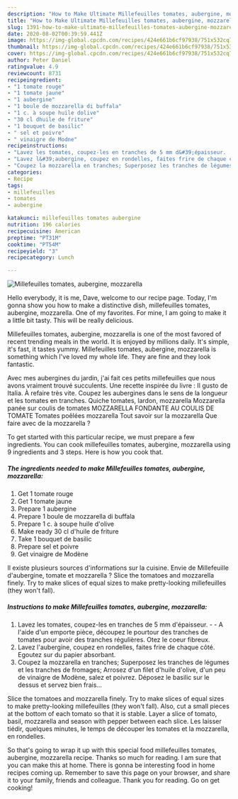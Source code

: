 ```yaml
---
description: "How to Make Ultimate Millefeuilles tomates, aubergine, mozzarella"
title: "How to Make Ultimate Millefeuilles tomates, aubergine, mozzarella"
slug: 1391-how-to-make-ultimate-millefeuilles-tomates-aubergine-mozzarella
date: 2020-08-02T00:39:59.441Z
image: https://img-global.cpcdn.com/recipes/424e661b6cf97938/751x532cq70/millefeuilles-tomates-aubergine-mozzarella-photo-principale-de-la-recette.jpg
thumbnail: https://img-global.cpcdn.com/recipes/424e661b6cf97938/751x532cq70/millefeuilles-tomates-aubergine-mozzarella-photo-principale-de-la-recette.jpg
cover: https://img-global.cpcdn.com/recipes/424e661b6cf97938/751x532cq70/millefeuilles-tomates-aubergine-mozzarella-photo-principale-de-la-recette.jpg
author: Peter Daniel
ratingvalue: 4.9
reviewcount: 8731
recipeingredient:
- "1 tomate rouge"
- "1 tomate jaune"
- "1 aubergine"
- "1 boule de mozzarella di buffala"
- "1 c. à soupe huile dolive"
- "30 cl dhuile de friture"
- "1 bouquet de basilic"
- " sel et poivre"
- " vinaigre de Modne"
recipeinstructions:
- "Lavez les tomates, coupez-les en tranches de 5 mm d&#39;épaisseur.  A l&#39;aide d&#39;un emporte pièce, découpez le pourtour des tranches de tomates pour avoir des tranches régulières. Otez le coeur fibreux."
- "Lavez l&#39;aubergine, coupez en rondelles, faites frire de chaque côté. Egoutez sur du papier absorbant."
- "Coupez la mozzarella en tranches; Superposez les tranches de légumes et les tranches de fromages; Arrosez d&#39;un filet d&#39;huile d&#39;olive, d&#39;un peu de vinaigre de Modène, salez et poivrez. Déposez le basilic sur le dessus et servez bien frais..."
categories:
- Recipe
tags:
- millefeuilles
- tomates
- aubergine

katakunci: millefeuilles tomates aubergine 
nutrition: 196 calories
recipecuisine: American
preptime: "PT31M"
cooktime: "PT54M"
recipeyield: "3"
recipecategory: Lunch

---
```



![Millefeuilles tomates, aubergine, mozzarella](https://img-global.cpcdn.com/recipes/424e661b6cf97938/751x532cq70/millefeuilles-tomates-aubergine-mozzarella-photo-principale-de-la-recette.jpg)

Hello everybody, it is me, Dave, welcome to our recipe page. Today, I'm gonna show you how to make a distinctive dish, millefeuilles tomates, aubergine, mozzarella. One of my favorites. For mine, I am going to make it a little bit tasty. This will be really delicious.

Millefeuilles tomates, aubergine, mozzarella is one of the most favored of recent trending meals in the world. It is enjoyed by millions daily. It's simple, it's fast, it tastes yummy. Millefeuilles tomates, aubergine, mozzarella is something which I've loved my whole life. They are fine and they look fantastic.

Avec mes aubergines du jardin, j&#39;ai fait ces petits millefeuilles que nous avons vraiment trouvé succulents. Une recette inspirée du livre : Il gusto de Italia. À refaire très vite. Coupez les aubergines dans le sens de la longueur et les tomates en tranches. Quiche tomates, lardon, mozzarella Mozzarella panée sur coulis de tomates MOZZARELLA FONDANTE AU COULIS DE TOMATE Tomates poêlées mozzarella Tout savoir sur la mozzarella Que faire avec de la mozzarella ?


To get started with this particular recipe, we must prepare a few ingredients. You can cook millefeuilles tomates, aubergine, mozzarella using 9 ingredients and 3 steps. Here is how you cook that.

<!--inarticleads1-->

##### The ingredients needed to make Millefeuilles tomates, aubergine, mozzarella:

1. Get 1 tomate rouge
1. Get 1 tomate jaune
1. Prepare 1 aubergine
1. Prepare 1 boule de mozzarella di buffala
1. Prepare 1 c. à soupe huile d&#39;olive
1. Make ready 30 cl d&#39;huile de friture
1. Take 1 bouquet de basilic
1. Prepare  sel et poivre
1. Get  vinaigre de Modène


Il existe plusieurs sources d&#39;informations sur la cuisine. Envie de Millefeuille d&#39;aubergine, tomate et mozzarella ? Slice the tomatoes and mozzarella finely. Try to make slices of equal sizes to make pretty-looking millefeuilles (they won&#39;t fall). 

<!--inarticleads2-->

##### Instructions to make Millefeuilles tomates, aubergine, mozzarella:

1. Lavez les tomates, coupez-les en tranches de 5 mm d&#39;épaisseur. -  - A l&#39;aide d&#39;un emporte pièce, découpez le pourtour des tranches de tomates pour avoir des tranches régulières. Otez le coeur fibreux.
1. Lavez l&#39;aubergine, coupez en rondelles, faites frire de chaque côté. Egoutez sur du papier absorbant.
1. Coupez la mozzarella en tranches; Superposez les tranches de légumes et les tranches de fromages; Arrosez d&#39;un filet d&#39;huile d&#39;olive, d&#39;un peu de vinaigre de Modène, salez et poivrez. Déposez le basilic sur le dessus et servez bien frais...


Slice the tomatoes and mozzarella finely. Try to make slices of equal sizes to make pretty-looking millefeuilles (they won&#39;t fall). Also, cut a small pieces at the bottom of each tomato so that it is stable. Layer a slice of tomato, basil, mozzarella and season with pepper between each slice. Les laisser tiédir, quelques minutes, le temps de découper les tomates et la mozzarella, en rondelles. 

So that's going to wrap it up with this special food millefeuilles tomates, aubergine, mozzarella recipe. Thanks so much for reading. I am sure that you can make this at home. There is gonna be interesting food in home recipes coming up. Remember to save this page on your browser, and share it to your family, friends and colleague. Thank you for reading. Go on get cooking!
